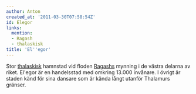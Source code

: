 ```yaml
---
author: Anton
created_at: '2011-03-30T07:58:54Z'
id: Elegor
links:
  mention:
  - Ragash
  - thalaskisk
title: 'El''egor'
---
```


Stor [thalaskisk] hamnstad vid floden [Ragashs] mynning i de västra delarna av riket. El'egor är en
handelsstad med omkring 13.000 invånare. I övrigt är staden känd för sina dansare som är kända långt
utanför Thalamurs gränser.

  [thalaskisk]: thalaskisk
  [Ragashs]: Ragash
